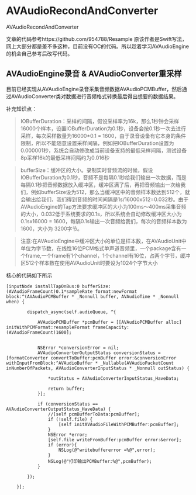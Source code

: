 # AVAudioRecondAndConverter
 AVAudioRecondAndConverter

文章的代码参考https://github.com/954788/Resample
原该作者是Swift写法，网上大部分都是差不多这种，目前没有OC的代码。所以趁着学习AVAudioEngine的机会自己参考后改写代码。

## AVAudioEngine录音 & AVAudioConverter重采样
目前已经实现从AVAudioEngine录音采集音频数据AVAudioPCMBuffer，然后通过AVAudioConverter类对数据进行音频格式转换最后得出想要的数据结果。

补充知识点：
>IOBufferDuration：采样的间隔，假设采样率为16k，那么1秒钟会采样16000个样本，设置IOBufferDuration为0.1秒，设备会按0.1秒一次去进行采样，每次采样数量为16000*0.1 = 1600，由于录音设备有它本身的条件限制，所以不能随意设置采样间隔，例如把IOBufferDuration设置为0.000001秒，系统会自动修改成当前设备支持的最低采样间隔，测试设备8p采样16k的最低采样间隔约为0.016秒

>bufferSize：缓冲区的大小。录制实时音频流的时候，假设IOBufferDuration为0.1秒，音频不是每隔0.1秒给我们输出一次数据，而是每隔0.1秒把音频数据放入缓冲区，缓冲区满了后，再把音频输出一次给我们，例如bufferSize设为512，那么当缓冲区中的音频样本数达到512个，就会输出给我们，我们得到音频的时间间隔是1s/16000x512=0.032秒。由于AVAudioEngine的Tap方法要求缓冲区的大小为100ms～400ms采集音频的大小，0.032低于系统要求的0.1s，所以系统会自动修改缓冲区大小为0.1sx16000 = 1600，每隔0.1s输出一次音频给我们，每次的音频样本数为1600，大小为 3200字节。

>注意:在AVAudioEngine中缓冲区大小的单位是样本数，在AVAudioUnit中单位为字节数，在线性16位PCM格式单声道音频里，一个package含有一个frame,一个frame有1个channel，1个channel有16位，占两个字节，缓冲区512个样本数在使用AVAudioUnit时要设为1024个字节大小

核心的代码如下所示
```
[inputNode installTapOnBus:0 bufferSize:(AVAudioFrameCount)0.1*sampleRate format:newFormat block:^(AVAudioPCMBuffer * _Nonnull buffer, AVAudioTime * _Nonnull when) {
       
        dispatch_async(self.audioQueue, ^{
            
            AVAudioPCMBuffer *pcmBuffer = [[AVAudioPCMBuffer alloc] initWithPCMFormat:resampleFormat frameCapacity:(AVAudioFrameCount)1600];
            
            
            NSError *conversionError = nil;
            AVAudioConverterOutputStatus conversionStatus = [formatConverter convertToBuffer:pcmBuffer error:&conversionError withInputFromBlock:^AVAudioBuffer * _Nullable(AVAudioPacketCount inNumberOfPackets, AVAudioConverterInputStatus * _Nonnull outStatus) {
                
                *outStatus = AVAudioConverterInputStatus_HaveData;
                
                return buffer;
            }];
            
            if (conversionStatus == AVAudioConverterOutputStatus_HaveData) {
                //[self pcmBufferToData:pcmBuffer];
                if (!self.file) {
                    [self initAVAudioFileWithPCMBuffer:pcmBuffer];
                }
                NSError *error;
                [self.file writeFromBuffer:pcmBuffer error:&error];
                if (error){
                    NSLog(@"writebuffererror =%@",error);
                }
                NSLog(@"打印输出PCMBuffer:%@",pcmBuffer);
            }
            
        });
        
    }];
```
